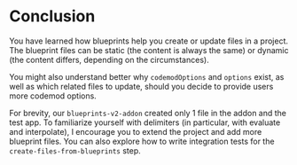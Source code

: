 # Conclusion

You have learned how blueprints help you create or update files in a project. The blueprint files can be static (the content is always the same) or dynamic (the content differs, depending on the circumstances).

You might also understand better why `codemodOptions` and `options` exist, as well as which related files to update, should you decide to provide users more codemod options.

For brevity, our `blueprints-v2-addon` created only 1 file in the addon and the test app. To familiarize yourself with delimiters (in particular, with evaluate and interpolate), I encourage you to extend the project and add more blueprint files. You can also explore how to write integration tests for the `create-files-from-blueprints` step.
